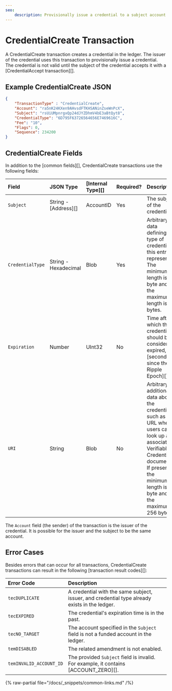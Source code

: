 ```yaml
---
seo:
    description: Provisionally issue a credential to a subject account.
---
```


# CredentialCreate Transaction

A CredentialCreate transaction creates a credential in the ledger. The issuer of the credential uses this transaction to provisionally issue a credential. The credential is not valid until the subject of the credential accepts it with a [CredentialAccept transaction][].

## Example CredentialCreate JSON

```json
{
    "TransactionType" : "CredentialCreate",
    "Account": "ra5nK24KXen9AHvsdFTKHSANinZseWnPcX",
    "Subject": "rsUiUMpnrgxQp24dJYZDhmV4bE3aBtQyt8",
    "CredentialType": "6D795F63726564656E7469616C",
    "Fee": "10",
    "Flags": 0,
    "Sequence": 234200
}
```


## CredentialCreate Fields

In addition to the [common fields][], CredentialCreate transactions use the following fields:

| Field            | JSON Type        | [Internal Type][] | Required? | Description |
|:-----------------|:-----------------|:------------------|:----------|:------------|
| `Subject` | String - [Address][] | AccountID | Yes | The subject of the credential. |
| `CredentialType` | String - Hexadecimal | Blob | Yes | Arbitrary data defining the type of credential this entry represents. The minimum length is 1 byte and the maximum length is 64 bytes. |
| `Expiration` | Number | UInt32 | No | Time after which this credential should be considered expired, in [seconds since the Ripple Epoch][]. |
| `URI` | String | Blob | No | Arbitrary additional data about the credential, such as the URL where users can look up an associated Verifiable Credential document. If present, the minimum length is 1 byte and the maximum is 256 bytes. |

The `Account` field (the sender) of the transaction is the issuer of the credential. It is possible for the issuer and the subject to be the same account.

## Error Cases

Besides errors that can occur for all transactions, CredentialCreate transactions can result in the following [transaction result codes][]:

| Error Code | Description |
|:-----------|:------------|
| `tecDUPLICATE` | A credential with the same subject, issuer, and credential type already exists in the ledger. |
| `tecEXPIRED` | The credential's expiration time is in the past. |
| `tecNO_TARGET` | The account specified in the `Subject` field is not a funded account in the ledger. |
| `temDISABLED` | The related amendment is not enabled. |
| `temINVALID_ACCOUNT_ID` | The provided `Subject` field is invalid. For example, it contains [ACCOUNT_ZERO][]. |


{% raw-partial file="/docs/_snippets/common-links.md" /%}
